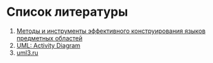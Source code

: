 # Список литературы

1. [Методы и инструменты эффективного конструирования языков предметных областей](https://disk.yandex.ru/d/FGMkINPKZny1CQ)
2. [UML: Activity Diagram](https://medium.com/@joshuaudayagiri/uml-activity-diagram-36aea144793b)
3. [uml3.ru](http://book.uml3.ru/sec_1_5#p4)